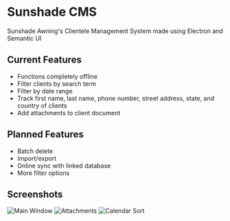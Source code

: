 # Sunshade CMS
Sunshade Awning's Clientele Management System made using Electron and Semantic UI

## Current Features
* Functions completely offline
* Filter clients by search term
* Filter by date range
* Track first name, last name, phone number, street address, state, and country of clients
* Add attachments to client document

## Planned Features
* Batch delete
* Import/export
* Online sync with linked database
* More filter options

## Screenshots
![Main Window](https://i.imgur.com/8vM1gmF.png)
![Attachments](https://i.imgur.com/azuB4Cv.png)
![Calendar Sort](https://i.imgur.com/XtvkOzX.png)
